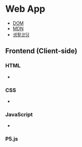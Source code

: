 # Web App
- [DOM](https://upload.wikimedia.org/wikipedia/commons/thumb/5/5a/DOM-model.svg/1920px-DOM-model.svg.png)
- [MDN](https://developer.mozilla.org/en-US/)
- [생활코딩](https://opentutorials.org/course/1)


## Frontend (Client-side)

### HTML 
- 


### CSS
- 


### JavaScript
- 


### P5.js
